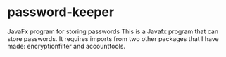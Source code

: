 # password-keeper
JavaFx program for storing passwords
This is a Javafx program that can store passwords. It requires imports from two other packages that I have made: encryptionfilter and accounttools.

